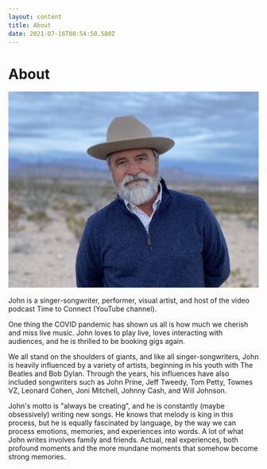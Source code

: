 ```yaml
---
layout: content
title: About
date: 2021-07-16T00:54:50.580Z
---
```

# About

![john](../../images/uploads/img_8939-copy.jpg "JohnBigBend")

John is a singer-songwriter, performer, visual artist, and host of the video podcast Time to Connect (YouTube channel).

One thing the COVID pandemic has shown us all is how much we cherish and miss live music. John loves to play live, loves interacting with audiences, and he is thrilled to be booking gigs again.

We all stand on the shoulders of giants, and like all singer-songwriters, John is heavily influenced by a variety of artists, beginning in his youth with The Beatles and Bob Dylan. Through the years, his influences have also included songwriters such as John Prine, Jeff Tweedy, Tom Petty, Townes VZ, Leonard Cohen, Joni Mitchell, Johnny Cash, and Will Johnson.

John's motto is "always be creating", and he is constantly (maybe obsessively) writing new songs. He knows that melody is king in this process, but he is equally fascinated by language, by the way we can process emotions, memories, and experiences into words. A lot of what John writes involves family and friends. Actual, real experiences, both profound moments and the more mundane moments that somehow become strong memories.
